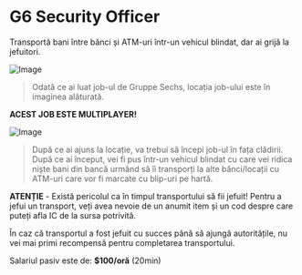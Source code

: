 # G6 Security Officer
Transportă bani între bănci și ATM-uri într-un vehicul blindat, dar ai grijă la jefuitori.

![Image](https://kappa.lol/biDAw4) 
> Odată ce ai luat job-ul de Gruppe Sechs, locația job-ului este în imaginea alăturată. 

**ACEST JOB ESTE MULTIPLAYER!**

![Image](https://kappa.lol/WB_FXJ)
> După ce ai ajuns la locație, va trebui să începi job-ul în fața clădirii. După ce ai început, vei fi pus într-un vehicul blindat cu care vei ridica niște bani din bancă urmând să îi transporți la alte bănci/locații cu ATM-uri care vor fi marcate cu blip-uri pe hartă.

**ATENȚIE** - Există pericolul ca în timpul transportului să fii jefuit! Pentru a jefui un transport, veți avea nevoie de un anumit item și un cod despre care puteți afla IC de la sursa potrivită. 

În caz că transportul a fost jefuit cu succes până să ajungă autoritățile, nu vei mai primi recompensă pentru completarea transportului. 

Salariul pasiv este de: **$100/oră** (20min)
